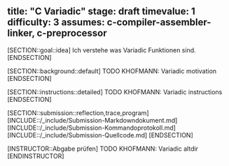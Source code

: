 title: "C Variadic"
stage: draft
timevalue: 1
difficulty: 3
assumes: c-compiler-assembler-linker, c-preprocessor
---
[SECTION::goal::idea]
Ich verstehe was Variadic Funktionen sind.
[ENDSECTION]

[SECTION::background::default]
TODO KHOFMANN: Variadic motivation
[ENDSECTION]

[SECTION::instructions::detailed]
TODO KHOFMANN: Variadic instructions
[ENDSECTION]

[SECTION::submission::reflection,trace,program]
[INCLUDE::/_include/Submission-Markdowndokument.md]
[INCLUDE::/_include/Submission-Kommandoprotokoll.md]
[INCLUDE::/_include/Submission-Quellcode.md]
[ENDSECTION]

[INSTRUCTOR::Abgabe prüfen]
TODO KHOFMANN: Variadic altdir
[ENDINSTRUCTOR]